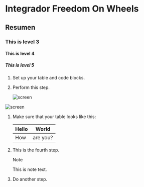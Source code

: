 # Integrador Freedom On Wheels
## Resumen
### This is level 3
#### This is level 4
##### This is level 5


1. Set up your table and code blocks.
1. Perform this step.

   ![screen](https://experienceleague.adobe.com/docs/contributor/assets/adobe_standard_logo.png?lang=es)

 ![screen](https://www.amazon.com.mx/Cave-Story-Nintendo-portadas-aleatorias/dp/B06Y2FNRQP)

1. Make sure that your table looks like this:

   | Hello | World |
   |---|---|
   | How | are you? |

1. This is the fourth step.

   >[!NOTE]
   >
   >This is note text.

1. Do another step.
